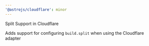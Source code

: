 ```yaml
---
'@astrojs/cloudflare': minor
---
```


Split Support in Cloudflare

Adds support for configuring `build.split` when using the Cloudflare adapter
